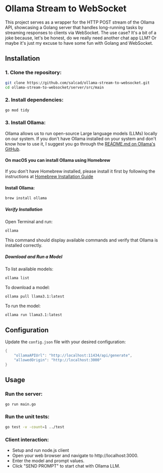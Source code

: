 # Ollama Stream to WebSocket

This project serves as a wrapper for the HTTP POST stream of the Ollama API, showcasing a Golang server that handles long-running tasks by streaming responses to clients via WebSocket. The use case? It's a bit of a joke because, let's be honest, do we really need another chat app LLM? Or maybe it's just my excuse to have some fun with Golang and WebSocket.

## Installation

### 1. **Clone the repository**:

```bash
git clone https://github.com/salcad/ollama-stream-to-websocket.git
cd ollama-stream-to-websocket/server/src/main
```

### 2. **Install dependencies**:

```bash
go mod tidy
```

### 3. **Install Ollama**:

Ollama allows us to run open-source Large language models (LLMs) locally on our system. If you don't have Ollama installed on your system and don't know how to use it, I suggest you go through the [README.md on Ollama's GitHub](https://github.com/ollama/ollama).

#### On macOS you can install Ollama using Homebrew

If you don't have Homebrew installed, please install it first by following the instructions at [Homebrew Installation Guide](https://docs.brew.sh/Installation)

#### Install Ollama:

```sh
brew install ollama
```
##### Verify Installation

Open Terminal and run:

```sh
ollama
```

This command should display available commands and verify that Ollama is installed correctly.

##### Download and Run a Model

To list available models:

```sh
ollama list
```

To download a model:

```bash
ollama pull llama3.1:latest
```

To run the model:

```bash
ollama run llama3.1:latest
```

## Configuration

Update the `config.json` file with your desired configuration:

```go
{
    "ollamaAPIUrl": "http://localhost:11434/api/generate",
    "allowedOrigin": "http://localhost:3000"
}
```

## Usage

### Run the server:

```bash
go run main.go
```

### Run the unit tests:

```bash
go test -v -count=1 ../test
```

### Client interaction:

- Setup and run node.js client
- Open your web browser and navigate to http://localhost:3000.
- Enter the model and prompt values.
- Click "SEND PROMPT" to start chat with Ollama LLM.
